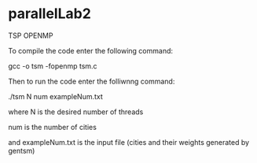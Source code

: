 # parallelLab2
TSP OPENMP

To compile the code enter the following command:

gcc -o tsm  -fopenmp tsm.c

Then to run the code enter the folliwnng command:

./tsm N num exampleNum.txt

where N is the desired number of threads

num is the number of cities

and exampleNum.txt is the input file (cities and their weights generated by gentsm)


